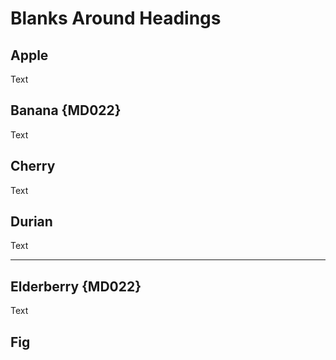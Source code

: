 # Blanks Around Headings


## Apple


Text
## Banana {MD022}

Text
## Cherry


Text
## Durian ##


Text

---
Elderberry {MD022}
------------------
Text
## Fig

<!-- markdownlint-configure-file {
  "MD003": false,
  "MD012": false,
  "MD022": {
    "lines_above": 0,
    "lines_below": 2
  }
} -->
